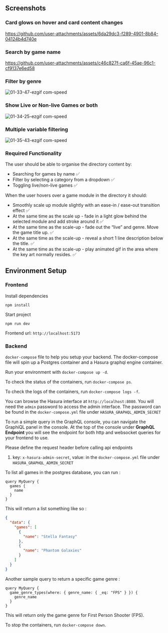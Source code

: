## Screenshots

### Card glows on hover and card content changes



https://github.com/user-attachments/assets/6da29dc3-f289-4901-8b84-04124b4d740e


### Search by game name


https://github.com/user-attachments/assets/c46c827f-ca6f-45ae-96c1-cf9137e6ed58


### Filter by genre

![01-33-47-ezgif com-speed](https://github.com/user-attachments/assets/003b0777-bcd4-4a22-86a6-6afb7f05fbb6)

### Show Live or Non-live Games or both

![01-34-25-ezgif com-speed](https://github.com/user-attachments/assets/cf5b945c-3c23-4280-8f38-e39a87b0962a)

### Multiple variable filtering

![01-35-43-ezgif com-speed](https://github.com/user-attachments/assets/8607052a-9c42-4f4c-a8b7-1117a6adc265)


### Required Functionality

The user should be able to organise the directory content by:

- Searching for games by name ✅
- Filter by selecting a category from a dropdown ✅
- Toggling live/non-live games ✅

When the user hovers over a game module in the directory it should:

- Smoothly scale up module slightly with an ease-in / ease-out transition effect ✅
- At the same time as the scale up - fade in a light glow behind the selected module and add stroke around it ✅
- At the same time as the scale-up - fade out the “live” and genre. Move the game title up. ✅
- At the same time as the scale-up - reveal a short 1 line description below the title. ✅
- At the same time as the scale-up - play animated gif in the area where the key art normally resides. ✅

## Environment Setup

### Frontend

Install dependencies

`npm install`

Start project

`npm run dev`

Frontend url: `http://localhost:5173`

### Backend

`docker-compose` file to help you setup your backend. The docker-compose file will spin up a Postgres container and a Hasura graphql engine container.

Run your environment with `docker-compose up -d`.

To check the status of the containers, run `docker-compose ps`.

To check the logs of the containers, run `docker-compose logs -f`.

You can browse the Hasura interface at `http://localhost:8080`. You will need the `admin` password to access the admin interface. The password can be found in the `docker-compose.yml` file under `HASURA_GRAPHQL_ADMIN_SECRET`

To run a simple query in the GraphQL console, you can navigate the GraphiQL panel in the console. At the top of the console under **GraphQL Endpoint** you will see the endpoint for both http and websocket queries for your frontend to use.

Please define the request header before calling api endpoints

1. key: `x-hasura-admin-secret`, value: in the `docker-compose.yml` file under `HASURA_GRAPHQL_ADMIN_SECRET`

To list all games in the postgres database, you can run :

```gql
query MyQuery {
  games {
    name
  }
}
```

This will return a list something like so :

```json
{
  "data": {
    "games": [
      {
        "name": "Stella Fantasy"
      },
      {
        "name": "Phantom Galaxies"
      }
    ]
  }
}
```

Another sample query to return a specific game genre :

```gql
query MyQuery {
  game_genre_types(where: { genre_name: { _eq: "FPS" } }) {
    genre_name
  }
}
```

This will return only the game genre for First Person Shooter (FPS).

To stop the containers, run `docker-compose down`.
